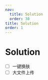 ```yaml
---
nav:
  title: Solution
  order: 30
title: Solution
order: 1
---
```


# Solution

- [ ] 一键换肤
- [ ] 大文件上传